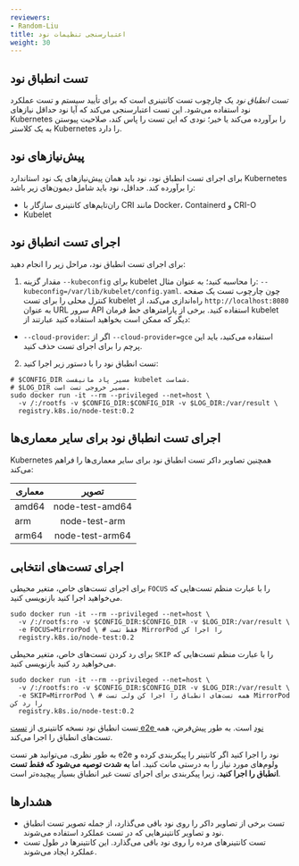 ```yaml
---
reviewers:
- Random-Liu
title: اعتبارسنجی تنظیمات نود
weight: 30
---
```


## تست انطباق نود

*تست انطباق نود* یک چارچوب تست کانتینری است که برای تأیید سیستم و تست عملکرد نود استفاده می‌شود. این تست اعتبارسنجی می‌کند که آیا نود حداقل نیازهای Kubernetes را برآورده می‌کند یا خیر؛ نودی که این تست را پاس کند، صلاحیت پیوستن به یک کلاستر Kubernetes را دارد.

## پیش‌نیازهای نود

برای اجرای تست انطباق نود، نود باید همان پیش‌نیازهای یک نود استاندارد Kubernetes را برآورده کند. حداقل، نود باید شامل دیمون‌های زیر باشد:

* ران‌تایم‌های کانتینری سازگار با CRI مانند Docker، Containerd و CRI-O
* Kubelet

## اجرای تست انطباق نود

برای اجرای تست انطباق نود، مراحل زیر را انجام دهید:
1. مقدار گزینه `--kubeconfig` برای kubelet را محاسبه کنید؛ به عنوان مثال:
   `--kubeconfig=/var/lib/kubelet/config.yaml`.
   چون چارچوب تست یک صفحه کنترل محلی را برای تست kubelet راه‌اندازی می‌کند،
   از `http://localhost:8080` به عنوان URL سرور API استفاده کنید.
   برخی از پارامترهای خط فرمان kubelet دیگر که ممکن است بخواهید استفاده کنید عبارتند از:
  * `--cloud-provider`: اگر از `--cloud-provider=gce` استفاده می‌کنید، باید این پرچم را برای اجرای تست حذف کنید.

2. تست انطباق نود را با دستور زیر اجرا کنید:

```shell
# $CONFIG_DIR مسیر پاد مانیفست kubelet شماست.
# $LOG_DIR مسیر خروجی تست است.
sudo docker run -it --rm --privileged --net=host \
  -v /:/rootfs -v $CONFIG_DIR:$CONFIG_DIR -v $LOG_DIR:/var/result \
  registry.k8s.io/node-test:0.2
```

## اجرای تست انطباق نود برای سایر معماری‌ها

Kubernetes همچنین تصاویر داکر تست انطباق نود برای سایر معماری‌ها را فراهم می‌کند:

| معماری  |       تصویر       |
|---------|:-----------------:|
| amd64   |  node-test-amd64  |
| arm     |    node-test-arm  |
| arm64   |  node-test-arm64  |

## اجرای تست‌های انتخابی

برای اجرای تست‌های خاص، متغیر محیطی `FOCUS` را با عبارت منظم تست‌هایی که می‌خواهید اجرا کنید بازنویسی کنید.

```shell
sudo docker run -it --rm --privileged --net=host \
  -v /:/rootfs:ro -v $CONFIG_DIR:$CONFIG_DIR -v $LOG_DIR:/var/result \
  -e FOCUS=MirrorPod \ # فقط تست MirrorPod را اجرا کن
  registry.k8s.io/node-test:0.2
```

برای رد کردن تست‌های خاص، متغیر محیطی `SKIP` را با عبارت منظم تست‌هایی که می‌خواهید رد کنید بازنویسی کنید.

```shell
sudo docker run -it --rm --privileged --net=host \
  -v /:/rootfs:ro -v $CONFIG_DIR:$CONFIG_DIR -v $LOG_DIR:/var/result \
  -e SKIP=MirrorPod \ # همه تست‌های انطباق را اجرا کن ولی تست MirrorPod را رد کن
  registry.k8s.io/node-test:0.2
```

تست انطباق نود نسخه کانتینری از [تست e2e نود](https://github.com/kubernetes/community/blob/master/contributors/devel/sig-node/e2e-node-tests.md) است. به طور پیش‌فرض، همه تست‌های انطباق را اجرا می‌کند.

به طور نظری، می‌توانید هر تست e2e نود را اجرا کنید اگر کانتینر را پیکربندی کرده و ولوم‌های مورد نیاز را به درستی مانت کنید. اما **به شدت توصیه می‌شود که فقط تست انطباق را اجرا کنید**، زیرا پیکربندی برای اجرای تست غیر انطباق بسیار پیچیده‌تر است.

## هشدارها

* تست برخی از تصاویر داکر را روی نود باقی می‌گذارد، از جمله تصویر تست انطباق نود و تصاویر کانتینرهایی که در تست عملکرد استفاده می‌شوند.
* تست کانتینرهای مرده را روی نود باقی می‌گذارد. این کانتینرها در طول تست عملکرد ایجاد می‌شوند.

